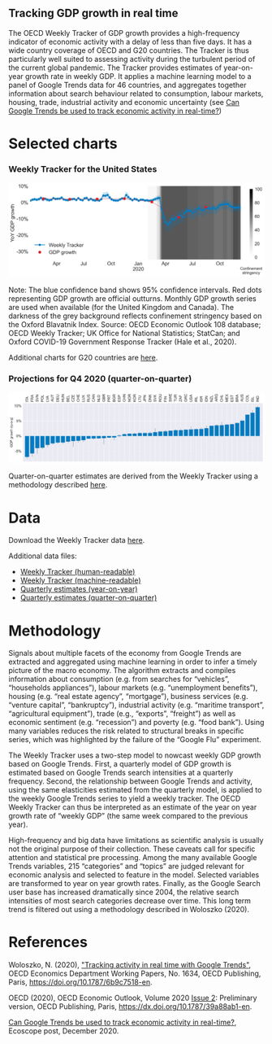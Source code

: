 ## Tracking GDP growth in real time 

The OECD Weekly Tracker of GDP growth provides a high-frequency indicator of economic activity with a delay of less than five days. It  has a wide country coverage of OECD and G20 countries. The Tracker is thus particularly well suited to assessing activity during the turbulent period of the current global pandemic. The Tracker provides estimates of year-on-year growth rate in weekly GDP. It applies a machine learning model to a panel of Google Trends data for 46 countries, and aggregates together information about search behaviour related to consumption, labour markets, housing, trade, industrial activity and economic uncertainty (see [Can Google Trends be used to track economic activity in real-time?](https://oecdecoscope.blog/2020/12/14/can-google-trends-be-used-to-track-economic-activity-in-real-time1/))

# Selected charts

### Weekly Tracker for the United States
![](Figures/Weekly_Tracker_United%20States.png)

Note: The blue confidence band shows 95% confidence intervals. Red dots representing GDP growth are official outturns. Monthly GDP growth series are used when available (for the United Kingdom and Canada). The darkness of the grey background reflects confinement stringency based on the Oxford Blavatnik Index. Source: OECD Economic Outlook 108 database; OECD Weekly Tracker; UK Office for National Statistics; StatCan; and Oxford COVID-19 Government Response Tracker (Hale et al., 2020).

Additional charts for G20 countries are [here](charts.md).

### Projections for Q4 2020 (quarter-on-quarter)

![](Figures\Histogram%20Q4%20qoq.png)

Quarter-on-quarter estimates are derived from the Weekly Tracker using a methodology described [here](qoq.md).

# Data

Download the Weekly Tracker data [here](Data\Weekly_Tracker_Excel.xlsx). 

Additional data files: 
* [Weekly Tracker (human-readable)](Data\Weekly_Tracker_Excel.xlsx)
* [Weekly Tracker (machine-readable)](Data\weekly_tracker.xlsx)
* [Quarterly estimates (year-on-year)](Data\quarterly_tracker.xlsx)
* [Quarterly estimates (quarter-on-quarter)](Data\quarter_on_quarter.xlsx)

# Methodology

Signals about multiple facets of the economy from Google Trends are extracted and aggregated using machine learning in order to infer a timely picture of the macro economy. The algorithm extracts and compiles information about consumption (e.g. from searches for “vehicles”, “households appliances”), labour markets (e.g. “unemployment benefits”), housing (e.g. “real estate agency”, “mortgage”), business services (e.g. “venture capital”, “bankruptcy”), industrial activity (e.g. “maritime transport”, “agricultural equipment”), trade (e.g., “exports”, “freight”) as well as economic sentiment (e.g. “recession”) and poverty (e.g. “food bank”).  Using many variables reduces the risk related to structural breaks in specific series, which was highlighted by the failure of the “Google Flu” experiment.

The Weekly Tracker uses a two-step model to nowcast weekly GDP growth based on Google Trends. First, a quarterly model of GDP growth is estimated based on Google Trends search intensities at a quarterly frequency. Second, the relationship between Google Trends and activity, using the same elasticities estimated from the quarterly model, is applied to the weekly Google Trends series to yield a weekly tracker. The OECD Weekly Tracker can thus be interpreted as an estimate of the year on year growth rate of “weekly GDP” (the same week compared to the previous year). 

High-frequency and big data have limitations as scientific analysis is usually not the original purpose of their collection. These caveats call for specific attention and statistical pre processing. Among the many available Google Trends variables, 215 “categories” and “topics” are judged relevant for economic analysis and selected to feature in the model. Selected variables are transformed to year on year growth rates. Finally, as the Google Search user base has increased dramatically since 2004, the relative search intensities of most search categories decrease over time. This long term trend is filtered out using a methodology described in Woloszko (2020). 

# References 

Woloszko, N. (2020), ["Tracking activity in real time with Google Trends"](https://doi.org/10.1787/6b9c7518-en), OECD Economics Department Working Papers, No. 1634, OECD Publishing, Paris, https://doi.org/10.1787/6b9c7518-en.

OECD (2020), OECD Economic Outlook, Volume 2020 [Issue 2]((https://www.oecd-ilibrary.org/sites/39a88ab1-en/1/3/2/1/index.html?itemId=/content/publication/39a88ab1-en&_csp_=fd64cf2a9a06f738f45c7aeb5a6f5024&itemIGO=oecd&itemContentType=issue)): Preliminary version, OECD Publishing, Paris, https://dx.doi.org/10.1787/39a88ab1-en.

[Can Google Trends be used to track economic activity in real-time?](https://oecdecoscope.blog/2020/12/14/can-google-trends-be-used-to-track-economic-activity-in-real-time1/), Ecoscope post, December 2020. 


